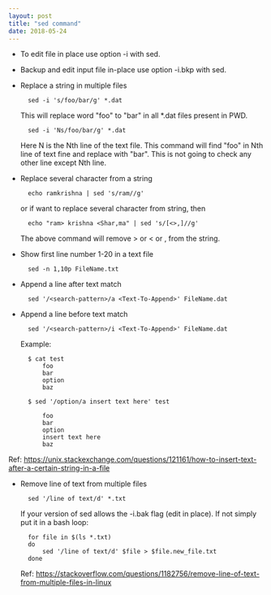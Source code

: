 ```yaml
---
layout: post
title: "sed command"
date: 2018-05-24
---
```


* To edit file in place use option -i  with sed.

* Backup and edit input file in-place use option -i.bkp with sed.

* Replace a string in multiple files

        sed -i 's/foo/bar/g' *.dat

    This will replace word "foo" to "bar" in all *.dat files present in PWD.

        sed -i 'Ns/foo/bar/g' *.dat

    Here N is the Nth line of the text file. This command will find "foo" in Nth line of text fine and replace with "bar". This is not going to check any other line except Nth line.

* Replace several character from a string

        echo ramkrishna | sed 's/ram//g'

    or if want to replace several character from string, then

        echo "ram> krishna <Shar,ma" | sed 's/[<>,]//g'

    The above command will remove > or < or , from the string.

* Show first line number 1-20 in a text file

        sed -n 1,10p FileName.txt

* Append a line after text match

        sed '/<search-pattern>/a <Text-To-Append>' FileName.dat

* Append a line before text match
    
        sed '/<search-pattern>/i <Text-To-Append>' FileName.dat
    
    Example:

        $ cat test
            foo
            bar
            option
            baz

        $ sed '/option/a insert text here' test
            
            foo
            bar
            option
            insert text here
            baz

Ref: https://unix.stackexchange.com/questions/121161/how-to-insert-text-after-a-certain-string-in-a-file

* Remove line of text from multiple files

        sed '/line of text/d' *.txt

    If your version of sed allows the -i.bak flag (edit in place). If not simply put it in a bash loop:

        for file in $(ls *.txt)
        do
            sed '/line of text/d' $file > $file.new_file.txt
        done

    Ref: https://stackoverflow.com/questions/1182756/remove-line-of-text-from-multiple-files-in-linux